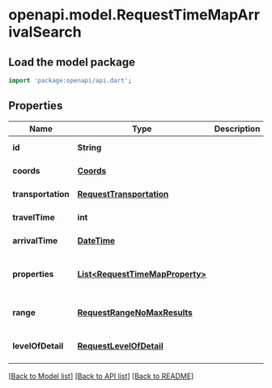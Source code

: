 # openapi.model.RequestTimeMapArrivalSearch

## Load the model package
```dart
import 'package:openapi/api.dart';
```

## Properties
Name | Type | Description | Notes
------------ | ------------- | ------------- | -------------
**id** | **String** |  | [default to null]
**coords** | [**Coords**](Coords.md) |  | [default to null]
**transportation** | [**RequestTransportation**](RequestTransportation.md) |  | [default to null]
**travelTime** | **int** |  | [default to null]
**arrivalTime** | [**DateTime**](DateTime.md) |  | [default to null]
**properties** | [**List&lt;RequestTimeMapProperty&gt;**](RequestTimeMapProperty.md) |  | [optional] [default to const []]
**range** | [**RequestRangeNoMaxResults**](RequestRangeNoMaxResults.md) |  | [optional] [default to null]
**levelOfDetail** | [**RequestLevelOfDetail**](RequestLevelOfDetail.md) |  | [optional] [default to null]

[[Back to Model list]](../README.md#documentation-for-models) [[Back to API list]](../README.md#documentation-for-api-endpoints) [[Back to README]](../README.md)


